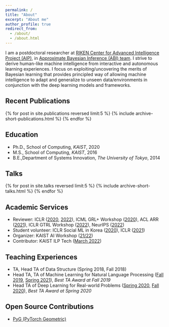 ```yaml
---
permalink: /
title: "About"
excerpt: "About me"
author_profile: true
redirect_from: 
  - /about/
  - /about.html
---
```


I am a postdoctoral researcher at [RIKEN Center for Advanced Intelligence Project (AIP)](https://www.riken.jp/en/research/labs/aip/), in [Approximate Bayesian Inference (ABI) team](https://team-approx-bayes.github.io/). I strive to derive human-like machine intelligence from interactive and autonomous learning experiences. I focus on exploiting/uncovering the merits of Bayesian learning that provides principled way of allowing machine intelligence to adapt and generalize to unseen data/environments in conjunction with the deep learning models and frameworks.

## Recent Publications

{% for post in site.publications reversed limit:5 %}
{% include archive-short-publications.html %}
{% endfor %}

## Education

- Ph.D., School of Computing, *KAIST*, 2020
- M.S., School of Computing, *KAIST*, 2016
- B.E.,Department of Systems Innovation, *The University of Tokyo*, 2014

## Talks

{% for post in site.talks reversed limit:5 %}
{% include archive-short-talks.html %}
{% endfor %}

## Academic Services

- Reviewer: ICLR ([2020](https://iclr.cc/Conferences/2020), [2022](https://iclr.cc/Conferences/2022)), ICML GRL+ Workshop ([2020](https://grlplus.github.io/pcom/)), ACL ARR ([2021](https://openreview.net/group?id=aclweb.org/ACL/ARR/2021)), ICLR GTRL Workshop ([2022](https://gt-rl.github.io/)), NeurIPS ([2022](https://neurips.cc/Conferences/2022))
- Student volunteer: ICLR Social ML in Korea ([2020](https://twitter.com/aliceoh/status/1256032213226815488)), ICLR ([2021](https://iclr.cc/Conferences/2021/Volunteers))
- Organizer: KAIST AI Workshop ([21/22](https://mars-ai.github.io/kaist-ai-workshop-2122))
- Contributor: KAIST ILP Tech ([March 2022](https://ilp.kaist.ac.kr/ebook/220325/index.html))

## Teaching Experiences

- TA, Head TA of Data Structure (Spring 2018, Fall 2018)
- Head TA, TA of Machine Learning for Natural Language Processing ([Fall 2019](https://aliceoh9.github.io/mlnlp), [Spring 2021](https://uilab-kaist.github.io/cs475-mlnlp-spring-2021/)), *Best TA Award at Fall 2019*
- Head TA of Deep Learning for Real-world Problems ([Spring 2020](https://cs.kaist.ac.kr/board/view?bbs_id=news&bbs_sn=9172&menu=83), [Fall 2020](https://docs.google.com/document/d/1SC3-pOZMqrObRbWusZCag9XYHHbKQ1gQQ1bEF_OOxbY)), *Best TA Award at Spring 2020*

## Open Source Contributions

- [PyG (PyTorch Geometric)](https://github.com/pyg-team/pytorch_geometric/graphs/contributors)

